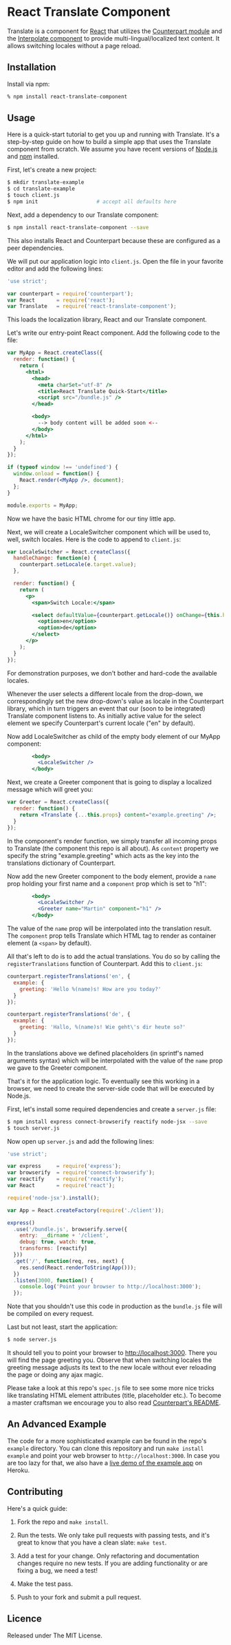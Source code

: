 # React Translate Component

Translate is a component for [React][1] that utilizes the [Counterpart module][2] and the [Interpolate component][3] to provide multi-lingual/localized text content. It allows switching locales without a page reload.


## Installation

Install via npm:

```bash
% npm install react-translate-component
```


## Usage

Here is a quick-start tutorial to get you up and running with Translate. It's a step-by-step guide on how to build a simple app that uses the Translate component from scratch. We assume you have recent versions of [Node.js][5] and [npm][6] installed.

First, let's create a new project:

```bash
$ mkdir translate-example
$ cd translate-example
$ touch client.js
$ npm init                   # accept all defaults here
```

Next, add a dependency to our Translate component:

```bash
$ npm install react-translate-component --save
```

This also installs React and Counterpart because these are configured as a peer dependencies.

We will put our application logic into `client.js`. Open the file in your favorite editor and add the following lines:

```js
'use strict';

var counterpart = require('counterpart');
var React       = require('react');
var Translate   = require('react-translate-component');
```

This loads the localization library, React and our Translate component.

Let's write our entry-point React component. Add the following code to the file:

```jsx
var MyApp = React.createClass({
  render: function() {
    return (
      <html>
        <head>
          <meta charSet="utf-8" />
          <title>React Translate Quick-Start</title>
          <script src="/bundle.js" />
        </head>

        <body>
          --> body content will be added soon <--
        </body>
      </html>
    );
  }
});

if (typeof window !== 'undefined') {
  window.onload = function() {
    React.render(<MyApp />, document);
  };
}

module.exports = MyApp;
```

Now we have the basic HTML chrome for our tiny little app.

Next, we will create a LocaleSwitcher component which will be used to, well, switch locales. Here is the code to append to `client.js`:

```jsx
var LocaleSwitcher = React.createClass({
  handleChange: function(e) {
    counterpart.setLocale(e.target.value);
  },

  render: function() {
    return (
      <p>
        <span>Switch Locale:</span>

        <select defaultValue={counterpart.getLocale()} onChange={this.handleChange}>
          <option>en</option>
          <option>de</option>
        </select>
      </p>
    );
  }
});
```

For demonstration purposes, we don't bother and hard-code the available locales.

Whenever the user selects a different locale from the drop-down, we correspondingly set the new drop-down's value as locale in the Counterpart library, which in turn triggers an event that our (soon to be integrated) Translate component listens to. As initially active value for the select element we specify Counterpart's current locale ("en" by default).

Now add LocaleSwitcher as child of the empty body element of our MyApp component:

```jsx
        <body>
          <LocaleSwitcher />
        </body>
```

Next, we create a Greeter component that is going to display a localized message which will greet you:

```jsx
var Greeter = React.createClass({
  render: function() {
    return <Translate {...this.props} content="example.greeting" />;
  }
});
```

In the component's render function, we simply transfer all incoming props to Translate (the component this repo is all about). As `content` property we specify the string "example.greeting" which acts as the key into the translations dictionary of Counterpart.

Now add the new Greeter component to the body element, provide a `name` prop holding your first name and a `component` prop which is set to "h1":

```jsx
        <body>
          <LocaleSwitcher />
          <Greeter name="Martin" component="h1" />
        </body>
```

The value of the `name` prop will be interpolated into the translation result. The `component` prop tells Translate which HTML tag to render as container element (a `<span>` by default).

All that's left to do is to add the actual translations. You do so by calling the `registerTranslations` function of Counterpart. Add this to `client.js`:

```js
counterpart.registerTranslations('en', {
  example: {
    greeting: 'Hello %(name)s! How are you today?'
  }
});

counterpart.registerTranslations('de', {
  example: {
    greeting: 'Hallo, %(name)s! Wie geht\'s dir heute so?'
  }
});
```

In the translations above we defined placeholders (in sprintf's named arguments syntax) which will be interpolated with the value of the `name` prop we gave to the Greeter component.

That's it for the application logic. To eventually see this working in a browser, we need to create the server-side code that will be executed by Node.js.

First, let's install some required dependencies and create a `server.js` file:

```bash
$ npm install express connect-browserify reactify node-jsx --save
$ touch server.js
```

Now open up `server.js` and add the following lines:

```js
'use strict';

var express     = require('express');
var browserify  = require('connect-browserify');
var reactify    = require('reactify');
var React       = require('react');

require('node-jsx').install();

var App = React.createFactory(require('./client'));

express()
  .use('/bundle.js', browserify.serve({
    entry: __dirname + '/client',
    debug: true, watch: true,
    transforms: [reactify]
  }))
  .get('/', function(req, res, next) {
    res.send(React.renderToString(App()));
  })
  .listen(3000, function() {
    console.log('Point your browser to http://localhost:3000');
  });
```

Note that you shouldn't use this code in production as the `bundle.js` file will be compiled on every request.

Last but not least, start the application:

```bash
$ node server.js
```

It should tell you to point your browser to [http://localhost:3000][8]. There you will find the page greeting you. Observe that when switching locales the greeting message adjusts its text to the new locale without ever reloading the page or doing any ajax magic.

Please take a look at this repo's `spec.js` file to see some more nice tricks like translating HTML element attributes (title, placeholder etc.). To become a master craftsman we encourage you to also read [Counterpart's README][7].


## An Advanced Example

The code for a more sophisticated example can be found in the repo's `example` directory. You can clone this repository and run `make install example` and point your web browser to `http://localhost:3000`. In case you are too lazy for that, we also have a [live demo of the example app][4] on Heroku.


## Contributing

Here's a quick guide:

1. Fork the repo and `make install`.

2. Run the tests. We only take pull requests with passing tests, and it's great to know that you have a clean slate: `make test`.

3. Add a test for your change. Only refactoring and documentation changes require no new tests. If you are adding functionality or are fixing a bug, we need a test!

4. Make the test pass.

5. Push to your fork and submit a pull request.


## Licence

Released under The MIT License.



[1]: http://facebook.github.io/react/
[2]: https://github.com/martinandert/counterpart
[3]: https://github.com/martinandert/react-interpolate-component
[4]: http://react-translate-component.herokuapp.com/
[5]: http://nodejs.org/
[6]: https://www.npmjs.org/
[7]: https://github.com/martinandert/counterpart#readme
[8]: http://localhost:3000
